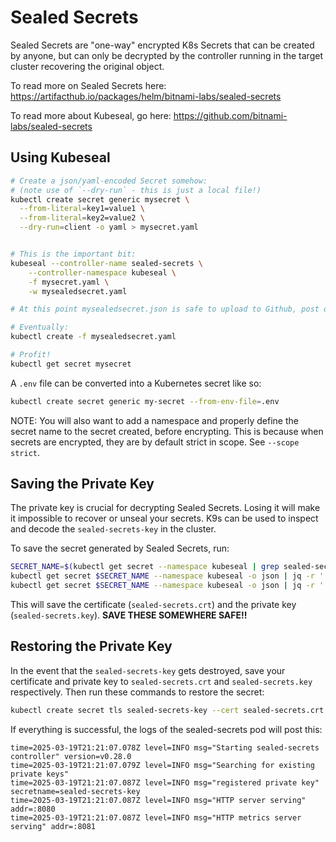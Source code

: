 # Sealed Secrets

Sealed Secrets are "one-way" encrypted K8s Secrets that can be created by anyone, but can only be decrypted by the controller running in the target cluster recovering the original object.

To read more on Sealed Secrets here:
https://artifacthub.io/packages/helm/bitnami-labs/sealed-secrets

To read more about Kubeseal, go here:
https://github.com/bitnami-labs/sealed-secrets

## Using Kubeseal

```bash
# Create a json/yaml-encoded Secret somehow:
# (note use of `--dry-run` - this is just a local file!)
kubectl create secret generic mysecret \
  --from-literal=key1=value1 \
  --from-literal=key2=value2 \
  --dry-run=client -o yaml > mysecret.yaml


# This is the important bit:
kubeseal --controller-name sealed-secrets \
    --controller-namespace kubeseal \
    -f mysecret.yaml \
    -w mysealedsecret.yaml

# At this point mysealedsecret.json is safe to upload to Github, post on Twitter, etc.

# Eventually:
kubectl create -f mysealedsecret.yaml

# Profit!
kubectl get secret mysecret
```

A `.env` file can be converted into a Kubernetes secret like so:

```bash
kubectl create secret generic my-secret --from-env-file=.env
```

NOTE: You will also want to add a namespace and properly define the secret name to the secret created, before encrypting. This is because when secrets are encrypted, they are by default strict in scope. See `--scope strict`.

## Saving the Private Key

The private key is crucial for decrypting Sealed Secrets. Losing it will make it impossible to recover or unseal your secrets.
K9s can be used to inspect and decode the `sealed-secrets-key` in the cluster.

To save the secret generated by Sealed Secrets, run:

```bash
SECRET_NAME=$(kubectl get secret --namespace kubeseal | grep sealed-secrets-key | cut -d ' ' -f1)
kubectl get secret $SECRET_NAME --namespace kubeseal -o json | jq -r '.data."tls.crt"' | base64 -d > sealed-secrets.crt
kubectl get secret $SECRET_NAME --namespace kubeseal -o json | jq -r '.data."tls.key"' | base64 -d > sealed-secrets.key
```

This will save the certificate (`sealed-secrets.crt`) and the private key (`sealed-secrets.key`). **SAVE THESE SOMEWHERE SAFE!!**

## Restoring the Private Key

In the event that the `sealed-secrets-key` gets destroyed, save your certificate and private key to `sealed-secrets.crt` and `sealed-secrets.key` respectively. Then run these commands to restore the secret:

```bash
kubectl create secret tls sealed-secrets-key --cert sealed-secrets.crt --key sealed-secrets.key --namespace kubeseal
```

If everything is successful, the logs of the sealed-secrets pod will post this:

```logs
time=2025-03-19T21:21:07.078Z level=INFO msg="Starting sealed-secrets controller" version=v0.28.0
time=2025-03-19T21:21:07.079Z level=INFO msg="Searching for existing private keys"
time=2025-03-19T21:21:07.087Z level=INFO msg="registered private key" secretname=sealed-secrets-key
time=2025-03-19T21:21:07.087Z level=INFO msg="HTTP server serving" addr=:8080
time=2025-03-19T21:21:07.087Z level=INFO msg="HTTP metrics server serving" addr=:8081
```

